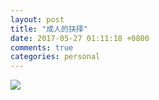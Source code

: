 ```yaml
---
layout: post
title: "成人的抉择"
date: 2017-05-27 01:11:18 +0800
comments: true
categories: personal
---
```

![](http://r.photo.store.qq.com/psb?/V13NDf2z0er9V4/R.UjuC99btw5rzEcLoyXk*HznjZP2JOQc4xKsgxEKm0!/r/dGsBAAAAAAAA)
